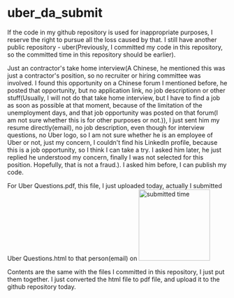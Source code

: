 # uber_da_submit


If the code in my github repository is used for inappropriate purposes, I reserve the right to pursue all the loss caused by that.
I still have another public repository - uber(Previously, I committed my code in this repository, so the committed time in this repository should be earlier).

Just an contractor's take home interview(A Chinese, he mentioned this was just a contractor's position, so no recruiter or hiring committee was involved. I found this opportunity on a Chinese forum I mentioned before, he posted that opportunity, but no application link, no job descriptionn or other stuff(Usually, I will not do that take home interview, but I have to find a job as soon as possible at that moment, because of the limitation of the unemployment days, and that job opportunity was posted on that forum(I am not sure whether this is for other purposes or not.)), I just sent him my resume directly(email), no job description, even though for interview questions, no Uber logo, so I am not sure whether he is an employee of Uber or not, just my concern, I couldn't find his LinkedIn profile, because this is a job opportunity, so I think I can take a try. I asked him later, he just replied he understood my concern, finally I was not selected for this position. Hopefully, that is not a fraud.). I asked him before, I can publish my code. 

For Uber Questions.pdf, this file, I just uploaded today, actually I submitted Uber Questions.html to that person(email) on <img width="163" alt="submitted time" src="https://user-images.githubusercontent.com/33749919/183723671-c7c3dc78-6be4-4238-be40-5ac0120686bf.png">

Contents are the same with the files I committed in this repository, I just put them together. I just converted the html file to pdf file, and upload it to the github repository today.


